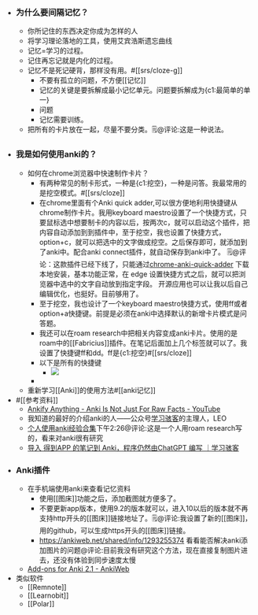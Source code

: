 - ### 为什么要间隔记忆？
    - 你所记住的东西决定你成为怎样的人
    - 将学习理论落地的工具，使用艾宾浩斯遗忘曲线
    - 记忆=学习的过程。
    - 记住再忘记就是内化的过程。
    - 记忆不是死记硬背，那样没有用。#[[srs/cloze-g]]
        - 不要有孤立的问题，不方便[[记忆]]
        - 记忆的关键是要拆解成最小记忆单元。问题要拆解成为{c1:最简单的单一}
        - 问题
        - 记忆需要训练。
    - 把所有的卡片放在一起，尽量不要分类。🗒@评论:这是一种说法。
- ### 我是如何使用anki的？
    - 如何在chrome浏览器中快速制作卡片？
        - 有两种常见的制卡形式，一种是{c1:挖空}，一种是问答。我最常用的是挖空模式。#[[srs/cloze]]
        - 在chrome里面有个Anki quick adder,可以很方便地利用快捷键从chrome制作卡片。我用keyboard maestro设置了一个快捷方式，只要鼠标选中想要制卡的内容以后，按两次c，就可以启动这个插件，把内容自动添加到到插件中，至于挖空，我也设置了快捷方式，option+c，就可以把选中的文字做成挖空。之后保存即可，就添加到了anki中。配合anki connect插件，就自动保存到anki中了。  🗒@评论：这款插件已经下线了，只能通过[chrome-anki-quick-adder](https://github.com/1nsp1r3rnzt/chrome-anki-quick-adder) 下载本地安装，基本功能正常，在 edge 设置快捷方式之后，就可以把浏览器中选中的文字自动放到指定字段。 开源应用也可以让我以后自己编辑优化，也挺好。目前够用了。
        - 至于挖空，我也设计了一个keyboard maestro快捷方式，使用ff或者option+a快捷键。前提是必须在anki中选择默认的新增卡片模式是问答题。
        - 我还可以在roam research中把相关内容变成anki卡片。使用的是roam中的[[Fabricius]]插件。在笔记后面加上几个标签就可以了。我设置了快捷键ff和dd。ff是{c1:挖空}#[[srs/cloze]]
        - 以下是所有的快捷键
            - ![](https://firebasestorage.googleapis.com/v0/b/firescript-577a2.appspot.com/o/imgs%2Fapp%2Fxinyiheng%2Fg2guRWZobR.png?alt=media&token=932aa928-8102-4220-a419-630c90772135)
        - 
    - 重新学习[[Anki]]的使用方法#[[anki记忆]] 
- #[[参考资料]]
    - [Ankify Anything - Anki Is Not Just For Raw Facts - YouTube](https://www.diigo.com/outliner/diigo_items/904019/12128769/558931919?key=34d57b46e1)
    - 我知道的最好的介绍anki的人——公众号[学习骇客](https://mp.weixin.qq.com/mp/publictag?action=get&tag_id=7929779980957908993#wechat_redirect)的主理人，LEO
    - [个人使用anki经验合集](https://roamresearch.com/#/app/hjp_study/page/ej9GS-bFZ)下午2:26@评论:这是一个人用roam research写的，看来对anki很有研究
    - [导入 得到APP 的笔记到 Anki，程序仍然由ChatGPT 编写 ｜学习骇客](https://mp.weixin.qq.com/s?t=pages/image_detail&scene=1&__biz=MzU2NDI1Mzg2NQ==&mid=2247495304&idx=1&sn=b1a109e06ae68a52b037718104530364#wechat_redirect)
- ### Anki插件
    - 在手机端使用anki来查看记忆资料
        - 使用[[图床]]功能之后，添加截图就方便多了。
        - 不要更新app版本，使用9.2的版本就可以，进入10以后的版本就不再支持http开头的[[图床]]链接地址了。🗒@评论:我设置了新的[[图床]]，用的github，可以生成https开头的[[图床]]链接。
        - https://ankiweb.net/shared/info/1293255374 看看能否解决anki添加图片的问题@评论:目前我没有研究这个方法，现在直接复制图片进去，还没有体验到同步速度太慢
    - [Add-ons for Anki 2.1 - AnkiWeb](https://ankiweb.net/shared/addons/)
- 类似软件
    - [[Remnote]]
    - [[Learnobit]]
    - [[Polar]]
